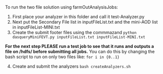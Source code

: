 To run the two file solution using farmOutAnalysisJobs:
1. First place your analyzer in this folder and call it test-Analyzer.py
2. Next put the Secondary File list in inputFileList.txt and the mini-AOD list in inputFileList-MINI.txt
3. Create the submit footer files using the commmazand ```python dasqueryMiniFEVT.py inputFileList.txt inputFileList-MINI.txt```

**For the next step PLEASE run a test job to see that it runs and outputs a file on /hdfs/ before submitting all jobs.** You can do this by changing the bash script to run on only two files like: ```for i in {0..1}```

4. Create and submit the analyzers ```bash createAnalyzers.sh```

